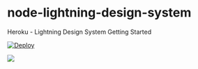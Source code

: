 # node-lightning-design-system
Heroku - Lightning Design System Getting Started

[![Deploy](https://www.herokucdn.com/deploy/button.png)](https://heroku.com/deploy?template=https://github.com/tyoshikawa1106/node-lightning-design-system)

<img src="http://cdn-ak.f.st-hatena.com/images/fotolife/t/tyoshikawa1106/20150916/20150916060455.png" />

